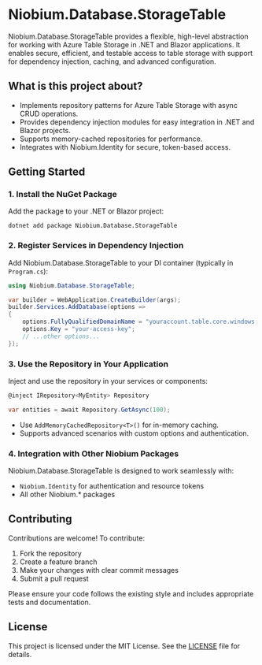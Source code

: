 # Niobium.Database.StorageTable

Niobium.Database.StorageTable provides a flexible, high-level abstraction for working with Azure Table Storage in .NET and Blazor applications. It enables secure, efficient, and testable access to table storage with support for dependency injection, caching, and advanced configuration.

## What is this project about?
- Implements repository patterns for Azure Table Storage with async CRUD operations.
- Provides dependency injection modules for easy integration in .NET and Blazor projects.
- Supports memory-cached repositories for performance.
- Integrates with Niobium.Identity for secure, token-based access.

## Getting Started

### 1. Install the NuGet Package
Add the package to your .NET or Blazor project:

```
dotnet add package Niobium.Database.StorageTable
```

### 2. Register Services in Dependency Injection
Add Niobium.Database.StorageTable to your DI container (typically in `Program.cs`):

```csharp
using Niobium.Database.StorageTable;

var builder = WebApplication.CreateBuilder(args);
builder.Services.AddDatabase(options =>
{
    options.FullyQualifiedDomainName = "youraccount.table.core.windows.net";
    options.Key = "your-access-key";
    // ...other options...
});
```

### 3. Use the Repository in Your Application
Inject and use the repository in your services or components:

```csharp
@inject IRepository<MyEntity> Repository

var entities = await Repository.GetAsync(100);
```

- Use `AddMemoryCachedRepository<T>()` for in-memory caching.
- Supports advanced scenarios with custom options and authentication.

### 4. Integration with Other Niobium Packages
Niobium.Database.StorageTable is designed to work seamlessly with:
- `Niobium.Identity` for authentication and resource tokens
- All other Niobium.* packages

## Contributing

Contributions are welcome! To contribute:
1. Fork the repository
2. Create a feature branch
3. Make your changes with clear commit messages
4. Submit a pull request

Please ensure your code follows the existing style and includes appropriate tests and documentation.

## License

This project is licensed under the MIT License. See the [LICENSE](LICENSE) file for details.
